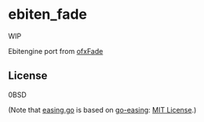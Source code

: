# ebiten_fade

WIP

Ebitengine port from [ofxFade](github.com/funatsufumiya/ofxFade)


## License

0BSD

(Note that [easing.go](./fade/easing/easing.go) is based on [go-easing](https://github.com/creasty/go-easing): [MIT License](https://github.com/creasty/go-easing/LICENSE).)